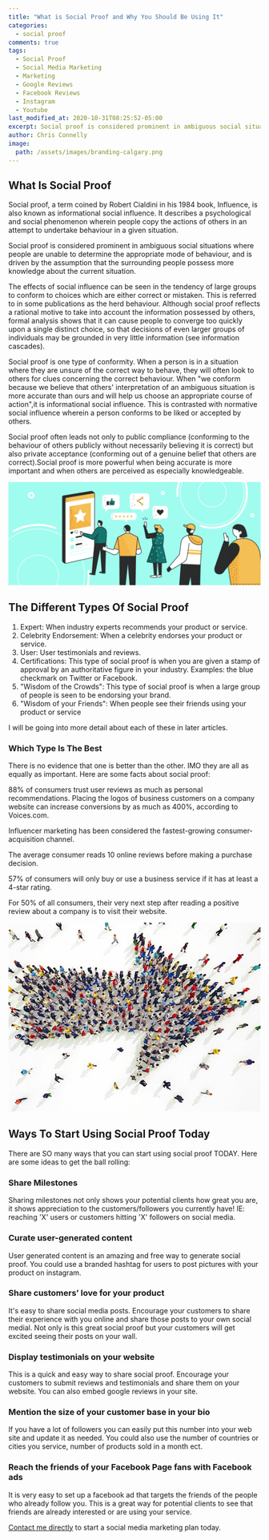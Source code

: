 ```yaml
---
title: "What is Social Proof and Why You Should Be Using It"
categories:
  - social proof
comments: true
tags:
  - Social Proof
  - Social Media Marketing
  - Marketing
  - Google Reviews
  - Facebook Reviews
  - Instagram
  - Youtube
last_modified_at: 2020-10-31T08:25:52-05:00
excerpt: Social proof is considered prominent in ambiguous social situations where people are unable to determine the appropriate mode of behavior, and is driven by the assumption that the surrounding people possess more knowledge about the current situation
author: Chris Connelly
image:
  path: /assets/images/branding-calgary.png
---
```


## What Is Social Proof

Social proof, a term coined by Robert Cialdini in his 1984 book, Influence, is also known as informational social influence. It describes a psychological and social phenomenon wherein people copy the actions of others in an attempt to undertake behaviour in a given situation.

Social proof is considered prominent in ambiguous social situations where people are unable to determine the appropriate mode of behaviour, and is driven by the assumption that the surrounding people possess more knowledge about the current situation.

The effects of social influence can be seen in the tendency of large groups to conform to choices which are either correct or mistaken. This is referred to in some publications as the herd behaviour. Although social proof reflects a rational motive to take into account the information possessed by others, formal analysis shows that it can cause people to converge too quickly upon a single distinct choice, so that decisions of even larger groups of individuals may be grounded in very little information (see information cascades).

Social proof is one type of conformity. When a person is in a situation where they are unsure of the correct way to behave, they will often look to others for clues concerning the correct behaviour. When "we conform because we believe that others' interpretation of an ambiguous situation is more accurate than ours and will help us choose an appropriate course of action",it is informational social influence. This is contrasted with normative social influence wherein a person conforms to be liked or accepted by others.

Social proof often leads not only to public compliance (conforming to the behaviour of others publicly without necessarily believing it is correct) but also private acceptance (conforming out of a genuine belief that others are correct).Social proof is more powerful when being accurate is more important and when others are perceived as especially knowledgeable.

![social-media-marketing-calgary](/assets/images/social-media-marketing-calgary.png)

## The Different Types Of Social Proof

1. Expert: When industry experts recommends your product or service.
2. Celebrity Endorsement: When a celebrity endorses your product or service.
3. User: User testimonials and reviews.
4. Certifications: This type of social proof is when you are given a stamp of approval by an authoritative figure in your industry. Examples: the blue checkmark on Twitter or Facebook.
5. "Wisdom of the Crowds": This type of social proof is when a large group of people is seen to be endorsing your brand.
6. "Wisdom of your Friends": When people see their friends using your product or service

I will be going into more detail about each of these in later articles.

### Which Type Is The Best

There is no evidence that one is better than the other. IMO they are all as equally as important. Here are some facts about social proof:

88% of consumers trust user reviews as much as personal recommendations.
Placing the logos of business customers on a company website can increase conversions by as much as 400%, according to Voices.com.

Influencer marketing has been considered the fastest-growing consumer-acquisition channel.

The average consumer reads 10 online reviews before making a purchase decision.

57% of consumers will only buy or use a business service if it has at least a 4-star rating.

For 50% of all consumers, their very next step after reading a positive review about a company is to visit their website.

![branding-calgary](/assets/images/marketing-calgary.png)

## Ways To Start Using Social Proof Today

There are SO many ways that you can start using social proof TODAY. Here are some ideas to get the ball rolling:

### Share Milestones

Sharing milestones not only shows your potential clients how great you are, it shows appreciation to the customers/followers you currently have! IE: reaching 'X' users or customers hitting 'X' followers on social media.

### Curate user-generated content

User generated content is an amazing and free way to generate social proof. You could use a branded hashtag for users to post pictures with your product on instagram.

### Share customers’ love for your product

It's easy to share social media posts. Encourage your customers to share their experience with you online and share those posts to your own social medial. Not only is this great social proof but your customers will get excited seeing their posts on your wall.

### Display testimonials on your website

This is a quick and easy way to share social proof. Encourage your customers to submit reviews and testimonials and share them on your website. You can also embed google reviews in your site.

### Mention the size of your customer base in your bio

If you have a lot of followers you can easily put this number into your web site and update it as needed. You could also use the number of countries or cities you service, number of products sold in a month ect.

### Reach the friends of your Facebook Page fans with Facebook ads

It is very easy to set up a facebook ad that targets the friends of the people who already follow you. This is a great way for potential clients to see that friends are already interested or are using your service.

[Contact me directly](https://chrisconnelly.dev) to start a social media marketing plan today.
